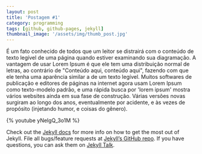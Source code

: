 ```yaml
---
layout: post
title: 'Postagem #1'
category: programming
tags: [github, github-pages, jekyll]
thumbnail_image: '/assets/img/thumb_post.jpg'
---
```

É um fato conhecido de todos que um leitor se 
distrairá com o conteúdo de texto legível de 
uma página quando estiver examinando sua diagramação. 
A vantagem de usar Lorem Ipsum é que ele tem uma 
distribuição normal de letras, ao contrário de 
"Conteúdo aqui, conteúdo aqui", 
fazendo com que ele tenha uma aparência 
similar a de um texto legível. 
Muitos softwares de publicação e 
editores de páginas na internet agora usam Lorem 
Ipsum como texto-modelo padrão, e uma rápida busca 
por 'lorem ipsum' mostra vários websites ainda em 
sua fase de construção. Várias versões novas 
surgiram ao longo dos anos, eventualmente por 
acidente, e às vezes de propósito 
(injetando humor, e coisas do gênero).

<p>{% youtube yNelgQ_3o1M %}</p>


Check out the [Jekyll docs][jekyll-docs] for more info on how to get the most out of Jekyll. File all bugs/feature requests at [Jekyll’s GitHub repo][jekyll-gh]. If you have questions, you can ask them on [Jekyll Talk][jekyll-talk].

[jekyll-docs]: http://jekyllrb.com/docs/home
[jekyll-gh]:   https://github.com/jekyll/jekyll
[jekyll-talk]: https://talk.jekyllrb.com/
